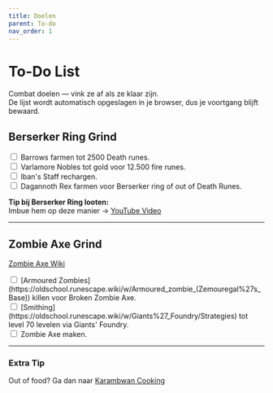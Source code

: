 ```yaml
---
title: Doelen
parent: To-do
nav_order: 1
---
```


# To-Do List

Combat doelen — vink ze af als ze klaar zijn.  
De lijst wordt automatisch opgeslagen in je browser, dus je voortgang blijft bewaard.

## Berserker Ring Grind

<div id="todo-list">
  <label><input type="checkbox" data-id="barrows"> Barrows farmen tot 2500 Death runes.</label><br>
  <label><input type="checkbox" data-id="varlamore"> Varlamore Nobles tot gold voor 12.500 fire runes.</label><br>
  <label><input type="checkbox" data-id="iban"> Iban's Staff rechargen.</label><br>
  <label><input type="checkbox" data-id="rex"> Dagannoth Rex farmen voor Berserker ring of out of Death Runes.</label>
</div>

**Tip bij Berserker Ring looten:**  
Imbue hem op deze manier → [YouTube Video](https://youtu.be/-Rb1osRt1Fo)

---

## Zombie Axe Grind
[Zombie Axe Wiki](https://oldschool.runescape.wiki/w/Zombie_axe)  

<div id="todo-list-axe">
  <label><input type="checkbox" data-id="armouredzombies"> [Armoured Zombies](https://oldschool.runescape.wiki/w/Armoured_zombie_(Zemouregal%27s_Base)) killen voor Broken Zombie Axe.</label><br>
  <label><input type="checkbox" data-id="smithing70"> [Smithing](https://oldschool.runescape.wiki/w/Giants%27_Foundry/Strategies) tot level 70 levelen via Giants' Foundry.</label><br>
  <label><input type="checkbox" data-id="maken"> Zombie Axe maken.</label>
</div>

---

### Extra Tip
Out of food? Ga dan naar [Karambwan Cooking](https://pascaldus.github.io/Runescape-Docs/skilling/karambwan.html)

<script>
  document.addEventListener("DOMContentLoaded", function() {
    const initCheckboxes = (selector) => {
      const checkboxes = document.querySelectorAll(selector + ' input[type="checkbox"]');
      checkboxes.forEach(checkbox => {
        const saved = localStorage.getItem('todo-' + checkbox.dataset.id);
        if (saved === 'true') checkbox.checked = true;
        
        checkbox.addEventListener('change', function() {
          localStorage.setItem('todo-' + checkbox.dataset.id, checkbox.checked);
        });
      });
    };

    initCheckboxes('#todo-list');
    initCheckboxes('#todo-list-axe');
  });
</script>
